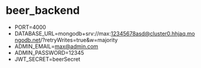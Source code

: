 # beer_backend

- PORT=4000
- DATABASE_URL=mongodb+srv://max:12345678asd@cluster0.hhjaq.mongodb.net/?retryWrites=true&w=majority
- ADMIN_EMAIL=max@admin.com
- ADMIN_PASSWORD=12345
- JWT_SECRET=beerSecret
